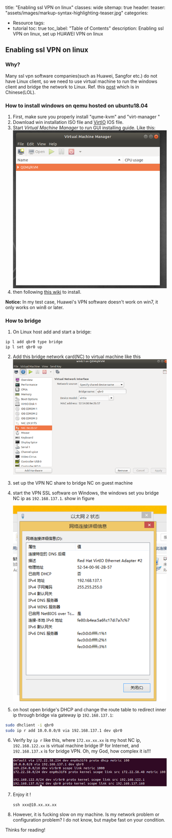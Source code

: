 title: "Enabling ssl VPN on linux"
classes: wide
sitemap: true
header:
  teaser: "assets/images/markup-syntax-highlighting-teaser.jpg"
categories:

- Resource
  tags:
- tutorial
  toc: true
    toc_label: "Table of Contents"
    description: Enabling ssl VPN on linux, set up HUAWEI VPN on linux

## Enabling ssl VPN on linux

### Why?

Many ssl vpn software companies(such as Huawei, Sangfor etc.) do not have Linux client,  so we need to use virtual  machine to run the windows client and bridge the network to Linux. Ref. this [post](<https://zsrkmyn.github.io/how-to-use-sangfor-sslvpn-in-linux.html>) which is in Chinese(LOL). 

### How to install windows on qemu hosted on ubuntu18.04

1. First, make sure you properly install "qume-kvm" and "virt-manager "
2. Download win installation ISO file and [VirtIO](<https://fedoraproject.org/wiki/Windows_Virtio_Drivers>) IOS file.
3. Start *Virtual Machine Manager* to run GUI installing guide.  Like this:![Virtual Machine Manager](../assets/images/vpn_post/1555035639703.png)
4. then following [this wiki](<https://github.com/hpaluch/hpaluch.github.io/wiki/Install-Windows7-on-KVM-Qemu>) to install.

**Notice:** In my test case, Huawei's VPN software doesn't work on win7, it only works on win8 or later.

### How to bridge

1. On Linux host add and start a bridge:

```
ip l add qbr0 type bridge
ip l set qbr0 up
```

2. Add this bridge network card(NC) to virtual machine like this![1555061415008](../assets/images/vpn_post/1555061415008.png)

3. set up the VPN NC share to bridge NC on guest machine

4. start the VPN SSL software on Windows, the windows set you bridge NC ip as `192.168.137.1`. show in figure

   ![1555062668324](../assets/images/vpn_post/1555062668324.png)

5. on host open bridge's DHCP and change the route table to redirect inner ip through bridge via gateway ip `192.168.137.1`: 
```bash
sudo dhclient -i qbr0
sudo ip r add 10.0.0.0/8 via 192.168.137.1 dev qbr0
```
6. Verify by  `ip r` like this, where  `172.xx.xx.xx` is my host NC ip, `192.168.122.xx` is virtual machine bridge IP for Internet, and `192.168.137.x` is for bridge VPN. Oh, my God, how complex it is!!!

   ![1555062945050](../assets/images/vpn_post/1555062945050.png)

7. Enjoy it !

   `ssh xxx@10.xx.xx.xx` 

8. However, it is fucking slow on my machine. Is my network problem or configuration problem? I do not know, but maybe fast on your condition.



Thinks for reading!